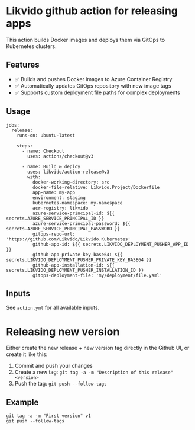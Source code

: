 # Likvido github action for releasing apps

This action builds Docker images and deploys them via GitOps to Kubernetes clusters.

## Features

- ✅ Builds and pushes Docker images to Azure Container Registry
- ✅ Automatically updates GitOps repository with new image tags
- ✅ Supports custom deployment file paths for complex deployments

## Usage

```
jobs:
  release:
    runs-on: ubuntu-latest

    steps:
      - name: Checkout
        uses: actions/checkout@v3

      - name: Build & deploy
        uses: likvido/action-release@v3
        with:
          docker-working-directory: src
          docker-file-relative: Likvido.Project/Dockerfile
          app-name: my-app
          environment: staging
          kubernetes-namespace: my-namespace
          acr-registry: likvido
          azure-service-principal-id: ${{ secrets.AZURE_SERVICE_PRINCIPAL_ID }}
          azure-service-principal-password: ${{ secrets.AZURE_SERVICE_PRINCIPAL_PASSWORD }}
          gitops-repo-url: 'https://github.com/Likvido/Likvido.Kubernetes'
          github-app-id: ${{ secrets.LIKVIDO_DEPLOYMENT_PUSHER_APP_ID }}
          github-app-private-key-base64: ${{ secrets.LIKVIDO_DEPLOYMENT_PUSHER_PRIVATE_KEY_BASE64 }}
          github-app-installation-id: ${{ secrets.LIKVIDO_DEPLOYMENT_PUSHER_INSTALLATION_ID }}
          gitops-deployment-file: 'my/deployment/file.yaml'
```

## Inputs

See `action.yml` for all available inputs.

# Releasing new version

Either create the new release + new version tag directly in the Github UI, or create it like this:

1. Commit and push your changes
2. Create a new tag: `git tag -a -m "Description of this release" <version>`
3. Push the tag: `git push --follow-tags`

## Example

```
git tag -a -m "First version" v1
git push --follow-tags
```
